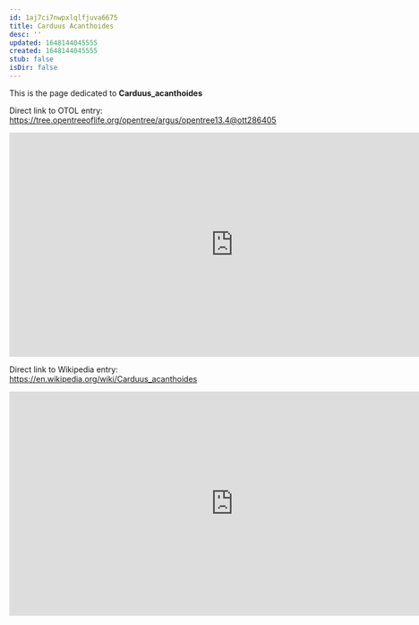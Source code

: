 ```yaml
---
id: 1aj7ci7nwpxlqlfjuva6675
title: Carduus Acanthoides
desc: ''
updated: 1648144045555
created: 1648144045555
stub: false
isDir: false
---
```

This is the page dedicated to **Carduus_acanthoides**


Direct link to OTOL entry: https://tree.opentreeoflife.org/opentree/argus/opentree13.4@ott286405



<html>
    <body>
    <iframe src="https://tree.opentreeoflife.org/opentree/argus/opentree13.4@ott286405"
    width="800" height="400" frameborder="0" allowfullscreen> </iframe>
    </body>
</html>
    


Direct link to Wikipedia entry: https://en.wikipedia.org/wiki/Carduus_acanthoides



<html>
    <body>
    <iframe src="https://en.wikipedia.org/wiki/Carduus_acanthoides"
    width="800" height="400" frameborder="0" allowfullscreen> </iframe>
    </body>
</html>
    
